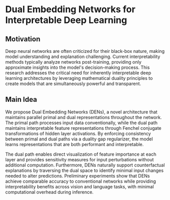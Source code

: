 # Dual Embedding Networks for Interpretable Deep Learning

## Motivation
Deep neural networks are often criticized for their black-box nature, making model understanding and explanation challenging. Current interpretability methods typically analyze networks post-training, providing only approximate insights into the model's decision-making process. This research addresses the critical need for inherently interpretable deep learning architectures by leveraging mathematical duality principles to create models that are simultaneously powerful and transparent.

## Main Idea
We propose Dual Embedding Networks (DENs), a novel architecture that maintains parallel primal and dual representations throughout the network. The primal path processes input data conventionally, while the dual path maintains interpretable feature representations through Fenchel conjugate transformations of hidden layer activations. By enforcing consistency between primal and dual paths via a duality gap regularizer, the model learns representations that are both performant and interpretable. 

The dual path enables direct visualization of feature importance at each layer and provides sensitivity measures for input perturbations without additional computation. Furthermore, DENs naturally support counterfactual explanations by traversing the dual space to identify minimal input changes needed to alter predictions. Preliminary experiments show that DENs achieve comparable accuracy to conventional networks while providing interpretability benefits across vision and language tasks, with minimal computational overhead during inference.